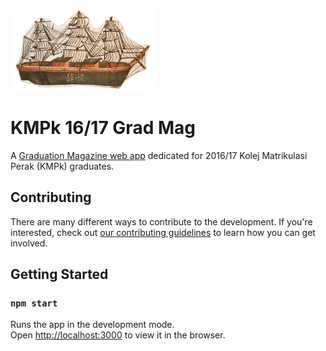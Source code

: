 ![Logo](src/assets/images/logo.png)

# KMPk 16/17 Grad Mag

A [Graduation Magazine web app](https://ourpromise.web.app) dedicated for 2016/17 Kolej Matrikulasi Perak (KMPk) graduates.

## Contributing

There are many different ways to contribute to the development. If you're interested, check out [our contributing guidelines](https://github.com/kachun333/KMPk-1617-Grad-Mag/blob/main/CONTRIBUTING.md) to learn how you can get involved.

## Getting Started

### `npm start`

Runs the app in the development mode.<br />
Open [http://localhost:3000](http://localhost:3000) to view it in the browser.
